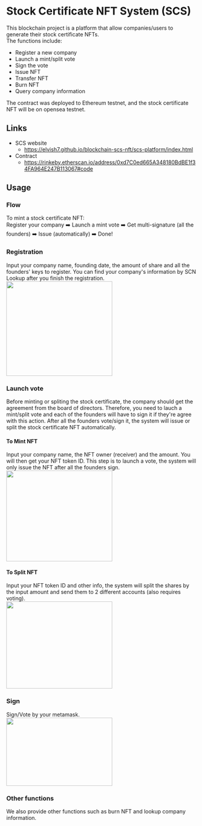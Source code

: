 # Stock Certificate NFT System (SCS)
This blockchain project is a platform that allow companies/users to generate their stock certificate NFTs.  
The functions include:
* Register a new company
* Launch a mint/split vote
* Sign the vote
* Issue NFT
* Transfer NFT
* Burn NFT
* Query company information

The contract was deployed to Ethereum testnet, and the stock certificate NFT will be on opensea testnet. 

## Links
* SCS website
  * https://elvish7.github.io/blockchain-scs-nft/scs-platform/index.html
* Contract
  * https://rinkeby.etherscan.io/address/0xd7C0ed665A348180BdBE1f34FA964E247B113067#code

## Usage
### Flow
To mint a stock certificate NFT:  
Register your company :arrow_right: Launch a mint vote :arrow_right: Get multi-signature (all the founders) :arrow_right: Issue (automatically) :arrow_right: Done!

### Registration
Input your company name, founding date, the amount of share and all the founders' keys to register. You can find your company's information by SCN Lookup after you finish the registration.  
<img src="https://user-images.githubusercontent.com/43258839/150679748-804db6c8-1627-4e74-b746-c37f9370f226.png" width="280" height="250" />

### Launch vote
Before minting or spliting the stock certificate, the company should get the agreement from the board of directors. Therefore, you need to lauch a mint/split vote and each of the founders will have to sign it if they're agree with this action. After all the founders vote/sign it, the system will issue or split the stock certificate NFT automatically.  
#### To Mint NFT
Input your company name, the NFT owner (receiver) and the amount. You will then get your NFT token ID. This step is to launch a vote, the system will only issue the NFT after all the founders sign.   
<img src="https://user-images.githubusercontent.com/43258839/150680329-ac15e040-02a3-400d-ba0d-e309e839c291.png" width="280" height="240" />

#### To Split NFT
Input your NFT token ID and other info, the system will split the shares by the input amount and send them to 2 different accounts (also requires voting).  
<img src="https://user-images.githubusercontent.com/43258839/150686974-2f474efe-39ed-4dbb-a236-b0259efa785c.png" width="280" height="230" />

### Sign
Sign/Vote by your metamask.  
<img src="https://user-images.githubusercontent.com/43258839/150680564-f442c923-9c11-4745-bb1a-442e8c10175f.png" width="280" height="180" />

### Other functions
We also provide other functions such as burn NFT and lookup company information.  

